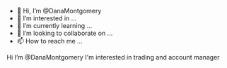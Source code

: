 - 👋 Hi, I’m @DanaMontgomery
- 👀 I’m interested in ...
- 🌱 I’m currently learning ...
- 💞️ I’m looking to collaborate on ...
- 📫 How to reach me ...

<!---
DanaMontgomery/DanaMontgomery is a ✨ special ✨ repository because its `README.md` (this file) appears on your GitHub profile.
You can click the Preview link to take a look at your changes.
--->
Hi I’m @DanaMontgomery
I'm interested in trading and account manager 
